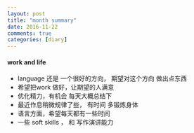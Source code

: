 ```yaml
---
layout: post
title: "month summary"
date: 2016-11-22
comments: true
categories: [diary]
---
```


#### work and life
  * language 还是 一个很好的方向， 期望对这个方向 做出点东西
  * 希望把work 做好，让期望的人满意
  * 优化精力，有机会 每天大概总结下
  * 最近作息稍微规律了些， 有时间 多锻炼身体
  * 语言方面，希望每天都有一些时间
  * 一些 soft skills ， 和 写作演讲能力

